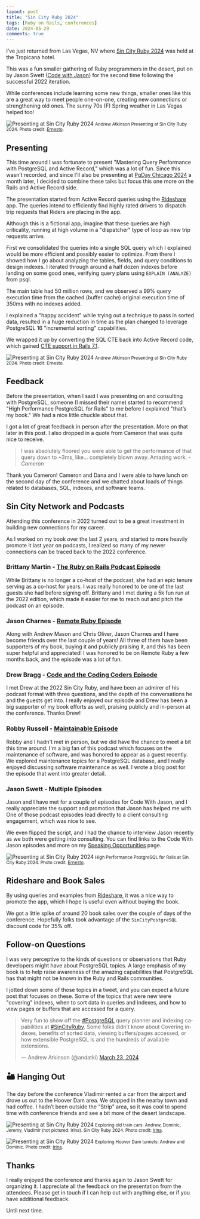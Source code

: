 ```yaml
---
layout: post
title: "Sin City Ruby 2024"
tags: [Ruby on Rails, conferences]
date: 2024-05-29
comments: true
---
```


I’ve just returned from Las Vegas, NV where [Sin City Ruby 2024](https://www.sincityruby.com/) was held at the Tropicana hotel.

This was a fun smaller gathering of Ruby programmers in the desert, put on by Jason Swett ([Code with Jason](https://www.codewithjason.com/)) for the second time following the successful 2022 iteration.

While conferences include learning some new things, smaller ones like this are a great way to meet people one-on-one, creating new connections or strengthening old ones. The sunny 70s (F) Spring weather in Las Vegas helped too!

![Presenting at Sin City Ruby 2024](/assets/images/posts/2024/scr-1.jpg)
<small>Andrew Atkinson Presenting at Sin City Ruby 2024. Photo credit: <a href="https://www.ombulabs.com/">Ernesto</a>.</small>


## Presenting

This time around I was fortunate to present "Mastering Query Performance with PostgreSQL and Active Record," which was a lot of fun. Since this wasn’t recorded, and since I'll also be presenting at [PgDay Chicago 2024](https://2024.pgdaychicago.org/) a month later, I decided to combine these talks but focus this one more on the Rails and Active Record side.

The presentation started from Active Record queries using the [Rideshare](http://github.com/andyatkinson/rideshare) app. The queries intend to efficiently find highly rated drivers to dispatch trip requests that Riders are placing in the app.

Although this is a fictional app, imagine that these queries are high criticality, running at high volume in a "dispatcher" type of loop as new trip requests arrive.

First we consolidated the queries into a single SQL query which I explained would be more efficient and possibly easier to optimize. From there I showed how I go about analyzing the tables, fields, and query conditions to design indexes. I iterated through around a half dozen indexes before landing on some good ones, verifying query plans using `EXPLAIN (ANALYZE)` from psql.

The main table had 50 million rows, and we observed a 99% query execution time from the cached (buffer cache) original execution time of 350ms with no indexes added.

I explained a "happy accident" while trying out a technique to pass in sorted data, resulted in a huge reduction in time as the plan changed to leverage PostgreSQL 16 "incremental sorting" capabilities.

We wrapped it up by converting the SQL CTE back into Active Record code, which gained [CTE support in Rails 7.1](https://blog.appsignal.com/2023/02/15/whats-new-in-rails-7-1.html).

![Presenting at Sin City Ruby 2024](/assets/images/posts/2024/scr-2.jpg)
<small>Andrew Atkinson Presenting at Sin City Ruby 2024. Photo credit: Ernesto.</small>

## Feedback

Before the presentation, when I said I was presenting on and consulting with PostgreSQL, someone (I missed their name) started to recommend "High Performance PostgreSQL for Rails" to me before I explained "that’s my book." We had a nice little chuckle about that.

I got a lot of great feedback in person after the presentation. More on that later in this post. I also dropped in a quote from Cameron that was quite nice to receive.

> I was absolutely floored you were able to get the performance of that query down to ~3ms, like... completely blown away. Amazing work.
<cite>- Cameron</cite>

Thank you Cameron! Cameron and Dana and I were able to have lunch on the second day of the conference and we chatted about loads of things related to databases, SQL, indexes, and software teams.


## Sin City Network and Podcasts

Attending this conference in 2022 turned out to be a great investment in building new connections for my career.

As I worked on my book over the last 2 years, and started to more heavily promote it last year on podcasts, I realized so many of my newer connections can be traced back to the 2022 conference.

### Brittany Martin - [The Ruby on Rails Podcast Episode](https://www.therubyonrailspodcast.com/486)
While Brittany is no longer a co-host of the podcast, she had an epic tenure serving as a co-host for years. I was really honored to be one of the last guests she had before signing off. Brittany and I met during a 5k fun run at the 2022 edition, which made it easier for me to reach out and pitch the podcast on an episode.

### Jason Charnes - [Remote Ruby Episode](http://andyatkinson.com/blog/2024/01/05/Remote-Ruby-unleashing-power-postgresql-andrew-atkinson)
Along with Andrew Mason and Chris Oliver, Jason Charnes and I have become friends over the last couple of years! All three of them have been supporters of my book, buying it and publicly praising it, and this has been super helpful and appreciated! I was honored to be on Remote Ruby a few months back, and the episode was a lot of fun.

### Drew Bragg - [Code and the Coding Coders Episode](http://andyatkinson.com/blog/2023/08/22/code-coding-coders-podcast-drew-bragg)
I met Drew at the 2022 Sin City Ruby, and have been an admirer of his podcast format with three questions, and the depth of the conversations he and the guests get into. I really enjoyed our episode and Drew has been a big supporter of my book efforts as well, praising publicly and in-person at the conference. Thanks Drew!

### Robby Russell - [Maintainable Episode](http://andyatkinson.com/blog/2024/02/19/maintainable-podcast-robby-russell-andrew-atkinson-maintainable-databases)

Robby and I hadn't met in person, but we did have the chance to meet a bit this time around. I'm a big fan of this podcast which focuses on the maintenance of software, and was honored to appear as a guest recently. We explored maintenance topics for a PostgreSQL database, and I really enjoyed discussing software maintenance as well. I wrote a blog post for the episode that went into greater detail.

### Jason Swett - Multiple Episodes

Jason and I have met for a couple of episodes for Code With Jason, and I really appreciate the support and promotion that Jason has helped me with. One of those podcast episodes lead directly to a client consulting engagement, which was nice to see.

We even flipped the script, and I had the chance to interview Jason recently as we both were getting into consulting. You can find links to the Code With Jason episodes and more on my [Speaking Opportunities](http://andyatkinson.com/speaking-opportunities) page.

![Presenting at Sin City Ruby 2024](/assets/images/posts/2024/scr-3.jpg)
<small>High Performance PostgreSQL for Rails at Sin City Ruby 2024. Photo credit: <a href="https://www.ombulabs.com/">Ernesto</a>.</small>

## Rideshare and Book Sales

By using queries and examples from [Rideshare](https://github.com/andyatkinson/rideshare), it was a nice way to promote the app, which I hope is useful even without buying the book.

We got a little spike of around 20 book sales over the couple of days of the conference. Hopefully folks took advantage of the `SinCityPostgreSQL` discount code for 35% off.


## Follow-on Questions

I was very perceptive to the kinds of questions or observations that Ruby developers might have about PostgreSQL topics. A large emphasis of my book is to help raise awareness of the amazing capabilities that PostgreSQL has that might not be known in the Ruby and Rails communities.

I jotted down some of those topics in a tweet, and you can expect a future post that focuses on these. Some of the topics that were new were "covering" indexes, when to sort data in queries and indexes, and how to view pages or buffers that are accessed for a query.

<blockquote class="twitter-tweet"><p lang="en" dir="ltr">Very fun to show off the <a href="https://twitter.com/hashtag/PostgreSQL?src=hash&amp;ref_src=twsrc%5Etfw">#PostgreSQL</a> query planner and indexing capabilities at <a href="https://twitter.com/hashtag/SinCityRuby?src=hash&amp;ref_src=twsrc%5Etfw">#SinCityRuby</a>. Some folks didn’t know about Covering indexes, benefits of sorted data, viewing buffers/pages accessed, or how extensible PostgreSQL is and the hundreds of available extensions.</p>&mdash; Andrew Atkinson (@andatki) <a href="https://twitter.com/andatki/status/1771338620164817031?ref_src=twsrc%5Etfw">March 23, 2024</a></blockquote> <script async src="https://platform.twitter.com/widgets.js" charset="utf-8"></script>

## 🏜️ Hanging Out

The day before the conference Vladimir rented a car from the airport and drove us out to the Hoover Dam area. We stopped in the nearby town and had coffee. I hadn’t been outside the "Strip" area, so it was cool to spend time with conference friends and see a bit more of the desert landscape.

![Presenting at Sin City Ruby 2024](/assets/images/posts/2024/scr-5-1.jpg)
<small>Exploring old train cars: Andrew, Dominic, Jeremy, Vladimir (not pictured: Irina). Sin City Ruby 2024. Photo credit: <a href="https://evilmartians.com">Irina</a>.</small>

![Presenting at Sin City Ruby 2024](/assets/images/posts/2024/scr-5-2.jpg)
<small>Exploring Hoover Dam tunnels: Andrew and Dominic. Photo credit: <a href="https://evilmartians.com">Irina</a>.</small>


## Thanks

I really enjoyed the conference and thanks again to Jason Swett for organizing it. I appreciate all the feedback on the presentation from the attendees. Please get in touch if I can help out with anything else, or if you have additional feedback.

Until next time.
